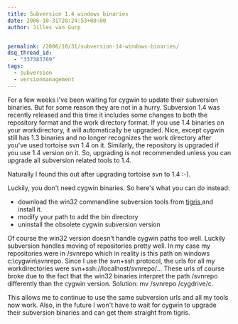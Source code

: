 ```yaml
---
title: Subversion 1.4 windows binaries
date: 2006-10-31T20:24:53+00:00
author: Jilles van Gurp


permalink: /2006/10/31/subversion-14-windows-binaries/
dsq_thread_id:
  - "337383769"
tags:
  - subversion
  - versionmanagement
---
```

For a few weeks I've been waiting for cygwin to update their subversion binaries. But for some reason they are not in a hurry. Subversion 1.4 was recently released and this time it includes some changes to both the repository format and the work directory format. If you use 1.4 binaries on your workdirectory, it will automatically be upgraded. Nice, except cygwin still has 1.3 binaries and no longer recognizes the work directory after you've used tortoise svn 1.4 on it. Similarly, the repository is upgraded if you use 1.4 version on it. So, upgrading is not recommended unless you can upgrade all subversion related tools to 1.4.

Naturally I found this out after upgrading tortoise svn to 1.4 :-).

Luckily, you don't need cygwin binaries. So here's what you can do instead:

- download the win32 commandline subversion tools from [tigris ](http://subversion.tigris.org/)and install it.
- modify your path to add the bin directory
- uninstall the obsolete cygwin subversion version

Of course the win32 version doesn't handle cygwin paths too well. Luckily subversion handles moving of repositories pretty well. In my case my repositories were in /svnrepo which in reality is this path on windows c:\cygwin\svnrepo. Since I use the svn+ssh protocol, the urls for all my workdirectories were svn+ssh://localhost/svnrepo/... These urls of course broke due to the fact that the win32 binaries interpret the path /svnrepo differently than the cygwin version. Solution: mv /svnrepo /cygdrive/c.

This allows me to continue to use the same subversion urls and all my tools now work. Also, in the future I won't have to wait for cygwin to upgrade their subversion binaries and can get them straight from tigris.